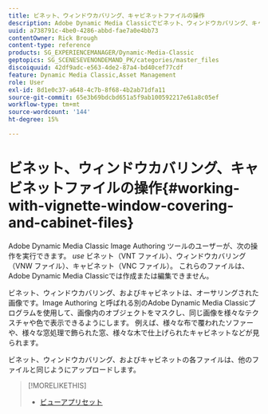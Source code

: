 ```yaml
---
title: ビネット、ウィンドウカバリング、キャビネットファイルの操作
description: Adobe Dynamic Media Classicでビネット、ウィンドウカバリング、キャビネットファイルを使用する方法を説明します。
uuid: a738791c-4be0-4286-abbd-fae7a0e4bb73
contentOwner: Rick Brough
content-type: reference
products: SG_EXPERIENCEMANAGER/Dynamic-Media-Classic
geptopics: SG_SCENESEVENONDEMAND_PK/categories/master_files
discoiquuid: 42df9adc-e563-4de2-87a4-bd40cef77cdf
feature: Dynamic Media Classic,Asset Management
role: User
exl-id: 8d1e0c37-a648-4c7b-8f68-4b2ab71dfa11
source-git-commit: 65e3b69bdcbd651a5f9ab100592217e61a8c05ef
workflow-type: tm+mt
source-wordcount: '144'
ht-degree: 15%

---
```


# ビネット、ウィンドウカバリング、キャビネットファイルの操作{#working-with-vignette-window-covering-and-cabinet-files}

Adobe Dynamic Media Classic Image Authoring ツールのユーザーが、次の操作を実行できます。 *use* ビネット（VNT ファイル）、ウィンドウカバリング（VNW ファイル）、キャビネット（VNC ファイル）。 これらのファイルは、Adobe Dynamic Media Classicでは作成または編集できません。

ビネット、ウィンドウカバリング、およびキャビネットは、オーサリングされた画像です。Image Authoring と呼ばれる別のAdobe Dynamic Media Classicプログラムを使用して、画像内のオブジェクトをマスクし、同じ画像を様々なテクスチャや色で表示できるようにします。 例えば、様々な布で覆われたソファーや、様々な窓処理で飾られた窓、様々な木で仕上げられたキャビネットなどが見られます。

ビネット、ウィンドウカバリング、およびキャビネットの各ファイルは、他のファイルと同じようにアップロードします。

>[!MORELIKETHIS]
>
>* [ビューアプリセット](application-setup.md#viewer_presets)

